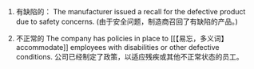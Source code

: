 1. 有缺陷的：
The manufacturer issued a recall for the defective product due to safety concerns. (由于安全问题，制造商召回了有缺陷的产品。)

2. 不正常的
The company has policies in place to [[【易忘，多义词】accommodate]] employees with disabilities or other defective conditions.
公司已经制定了政策，以适应残疾或其他不正常状态的员工。